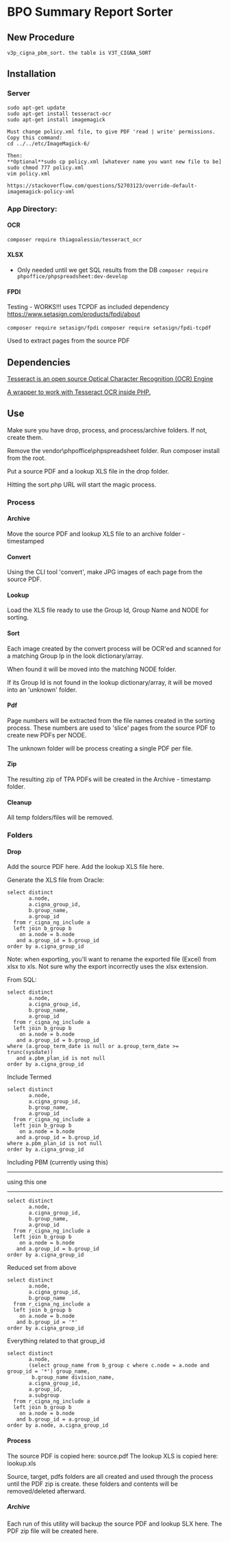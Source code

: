 # BPO Summary Report Sorter

## New Procedure 
```
v3p_cigna_pbm_sort. the table is V3T_CIGNA_SORT
```



## Installation

### Server
```
sudo apt-get update
sudo apt-get install tesseract-ocr
sudo apt-get install imagemagick

Must change policy.xml file, to give PDF 'read | write' permissions.
Copy this command:
cd ../../etc/ImageMagick-6/

Then:
**Optional**sudo cp policy.xml [whatever name you want new file to be]
sudo chmod 777 policy.xml
vim policy.xml

https://stackoverflow.com/questions/52703123/override-default-imagemagick-policy-xml
```

### App Directory:

#### OCR
`composer require thiagoalessio/tesseract_ocr`

#### XLSX
* Only needed until we get SQL results from the DB
`composer require phpoffice/phpspreadsheet:dev-develop`

#### FPDI

Testing - WORKS!!! uses TCPDF as included dependency
https://www.setasign.com/products/fpdi/about

`composer require setasign/fpdi`
`composer require setasign/fpdi-tcpdf`

Used to extract pages from the source PDF


## Dependencies

[Tesseract is an open source Optical Character Recognition (OCR) Engine](https://github.com/tesseract-ocr/tesseract/wiki)

[A wrapper to work with Tesseract OCR inside PHP.](https://github.com/thiagoalessio/tesseract-ocr-for-php)


## Use

Make sure you have drop, process, and process/archive folders.
If not, create them.

Remove the vendor\phpoffice\phpspreadsheet folder.
Run composer install from the root.

Put a source PDF and a lookup XLS file in the drop folder.

Hitting the sort.php URL will start the magic process.


### Process

#### Archive

Move the source PDF and lookup XLS file to an archive folder - timestamped

#### Convert

Using the CLI tool 'convert', make JPG images of each page from the source PDF.

#### Lookup

Load the XLS file ready to use the Group Id, Group Name and NODE for sorting.

#### Sort

Each image created by the convert process will be OCR'ed and scanned for a matching Group Ip in the look dictionary/array.

When found it will be moved into the matching NODE folder.

If its Group Id is not found in the lookup dictionary/array, it will be moved into an 'unknown' folder.

#### Pdf

Page numbers will be extracted from the file names created in the sorting process.
These numbers are used to 'slice' pages from the source PDF to create new PDFs per NODE.

The unknown folder will be process creating a single PDF per file.

#### Zip

The resulting zip of TPA PDFs will be created in the Archive - timestamp folder.

#### Cleanup

All temp folders/files will be removed.

### Folders

#### Drop

Add the source PDF here.
Add the lookup XLS file here.

Generate the XLS file from Oracle:
```
select distinct
       a.node,
       a.cigna_group_id,
       b.group_name,
       a.group_id
  from r_cigna_ng_include a
  left join b_group b
    on a.node = b.node
   and a.group_id = b.group_id
order by a.cigna_group_id
```
Note: when exporting, you'll want to rename the exported file (Excel) from xlsx to xls. Not sure why the export incorrectly uses the xlsx extension.

From SQL:
```
select distinct
       a.node,
       a.cigna_group_id,
       b.group_name,
       a.group_id
  from r_cigna_ng_include a
  left join b_group b
    on a.node = b.node
   and a.group_id = b.group_id
where (a.group_term_date is null or a.group_term_date >= trunc(sysdate))
   and a.pbm_plan_id is not null
order by a.cigna_group_id
```

Include Termed
```
select distinct
       a.node,
       a.cigna_group_id,
       b.group_name,
       a.group_id
  from r_cigna_ng_include a
  left join b_group b
    on a.node = b.node
   and a.group_id = b.group_id
where a.pbm_plan_id is not null
order by a.cigna_group_id
```

Including PBM (currently using this)
***************************************
using this one
***************************************
```
select distinct
       a.node,
       a.cigna_group_id,
       b.group_name,
       a.group_id
  from r_cigna_ng_include a
  left join b_group b
    on a.node = b.node
   and a.group_id = b.group_id
order by a.cigna_group_id
```

Reduced set from above
```
select distinct
       a.node,
       a.cigna_group_id,
       b.group_name
  from r_cigna_ng_include a
  left join b_group b
    on a.node = b.node
   and b.group_id = '*'
order by a.cigna_group_id
```

Everything related to that group_id
```
select distinct
       a.node,
       (select group_name from b_group c where c.node = a.node and group_id = '*') group_name,
        b.group_name division_name,
       a.cigna_group_id,
       a.group_id,
       a.subgroup
  from r_cigna_ng_include a
  left join b_group b
    on a.node = b.node
   and b.group_id = a.group_id
order by a.node, a.cigna_group_id
```

#### Process

The source PDF is copied here: source.pdf
The lookup XLS is copied here: lookup.xls

Source, target, pdfs folders are all created and used through the process until the PDF zip is create.
these folders and contents will be removed/deleted afterward.


##### Archive

Each run of this utility will backup the source PDF and lookup SLX here.
The PDF zip file will be created here.

